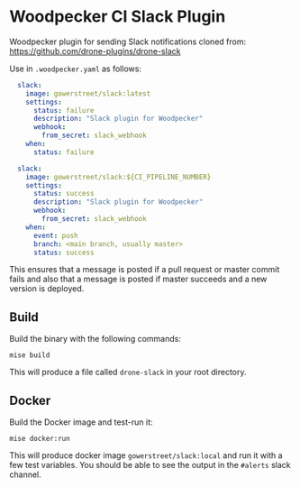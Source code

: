 # Woodpecker CI Slack Plugin

Woodpecker plugin for sending Slack notifications cloned from: https://github.com/drone-plugins/drone-slack

Use in `.woodpecker.yaml` as follows:

```yaml
  slack:
    image: gowerstreet/slack:latest
    settings:
      status: failure
      description: "Slack plugin for Woodpecker"
      webhook:
        from_secret: slack_webhook
    when:
      status: failure

  slack:
    image: gowerstreet/slack:${CI_PIPELINE_NUMBER}
    settings:
      status: success
      description: "Slack plugin for Woodpecker"
      webhook:
        from_secret: slack_webhook
    when:
      event: push
      branch: <main branch, usually master>
      status: success
```

This ensures that a message is posted if a pull request or master commit fails and also that a message is posted if master succeeds and a new version is deployed.

## Build

Build the binary with the following commands:

```
mise build
```

This will produce a file called `drone-slack` in your root directory.

## Docker

Build the Docker image and test-run it:

```
mise docker:run
```

This will produce docker image `gowerstreet/slack:local` and run it with a few test variables. You should be able to see the output in the `#alerts` slack channel.
